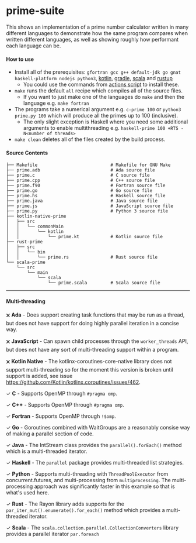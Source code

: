 # prime-suite
This shows an implementation of a prime number calculator written in many different languages to demonstrate how the same program compares when written different languages, as well as showing roughly how performant each language can be.

#### How to use
 - Install all of the prerequisites: `gfortran gcc g++ default-jdk go gnat haskell-platform nodejs python3`, [kotlin](https://kotlinlang.org/docs/tutorials/command-line.html), [gradle](https://gradle.org/install/), [scala](https://www.scala-sbt.org/1.x/docs/Installing-sbt-on-Linux.html) and [rustup](https://rustup.rs/)
   - You could use the commands from [actions script](https://github.com/badcf00d/prime-suite/blob/master/.github/workflows/test_build.yml) to install these.
 - `make` runs the default `all` recipe which compiles all of the source files.
   - If you want to just make one of the languages do `make` and then the language e.g. `make fortran`
 - The programs take a numerical argument e.g. `c-prime 100` or `python3 prime.py 100` which will produce all the primes up to 100 (inclusive). 
   - The only slight exception is Haskell where you need some additional arguments to enable multithreading e.g. `haskell-prime 100 +RTS -N<number of threads>`
 - `make clean` deletes all of the files created by the build process.
 
#### Source Contents
```
├── Makefile                            # Makefile for GNU Make
├── prime.adb                           # Ada source file
├── prime.c                             # C source file
├── prime.cpp                           # C++ source file
├── prime.f90                           # Fortran source file
├── prime.go                            # Go source file
├── prime.hs                            # Haskell source file
├── prime.java                          # Java source file
├── prime.js                            # JavaScript source file
├── prime.py                            # Python 3 source file
├── kotlin-native-prime
│   ├── src
│   │   └── commonMain
│   │       └── kotlin
│   │           └── prime.kt            # Kotlin source file
├── rust-prime
│   ├── src
│   │   └── bin
│   │       └── prime.rs                # Rust source file
└── scala-prime
    └── src
        └── main
            └── scala
                └── prime.scala         # Scala source file
```
---

#### Multi-threading

 🗙 **Ada** - Does support creating task functions that may be run as a thread, but does not have support for doing highly parallel iteration in a concise way.

 🗙 **JavaScript** - Can spawn child processes through the `worker_threads` API, but does not have any sort of multi-threading support within a program.
 
 🗙 **Kotlin Native** - The kotlinx-coroutines-core-native library does not support multi-threading so for the moment this version is broken until support is added, see issue https://github.com/Kotlin/kotlinx.coroutines/issues/462.

 ✓ **C** - Supports OpenMP through `#pragma omp`.
 
 ✓ **C++** - Supports OpenMP through `#pragma omp`.
 
 ✓ **Fortran** - Supports OpenMP through `!$omp`.
 
 ✓ **Go** - Goroutines combined with WaitGroups are a reasonably consise way of making a parallel section of code.
 
 ✓ **Java** - The IntStream class provides the `parallel().forEach()` method which is a multi-threaded iterator.
 
 ✓ **Haskell** - The `parallel` package provides multi-threaded list strategies.
 
 ✓ **Python** - Supports multi-threading with `ThreadPoolExecutor` from concurrent.futures, and multi-processing from `multiprocessing`. The multi-processing approach was significantly faster in this example so that is what's used here.
 
 ✓ **Rust** - The Rayon library adds supports for the `par_iter_mut().enumerate().for_each()` method which provides a multi-threaded iterator.

 ✓ **Scala** - The `scala.collection.parallel.CollectionConverters` library provides a parallel iterator `par.foreach`
